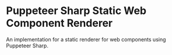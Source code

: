 # Puppeteer Sharp Static Web Component Renderer
An implementation for a static renderer for web components using Puppeteer Sharp.
